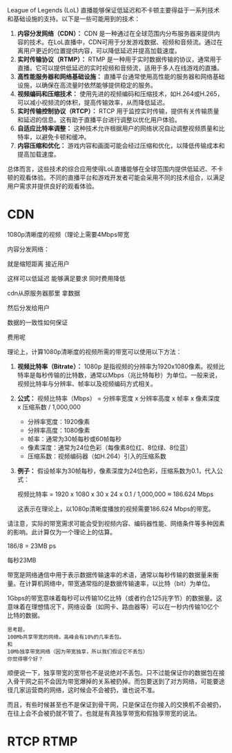 League of Legends (LoL) 直播能够保证低延迟和不卡顿主要得益于一系列技术和基础设施的支持。以下是一些可能用到的技术：

1. **内容分发网络（CDN）：** CDN 是一种通过在全球范围内分布服务器来提供内容的技术。在LoL直播中，CDN可用于分发游戏数据、视频和音频流。通过在离用户更近的位置提供内容，可以降低延迟并提高加载速度。
2. **实时传输协议（RTMP）：** RTMP 是一种用于实时数据传输的协议，通常用于直播。它可以提供低延迟的实时视频和音频流，适用于多人在线游戏的直播。
3. **高性能服务器和网络基础设施：** 直播平台通常使用高性能的服务器和网络基础设施，以确保在高流量时依然能够提供稳定的服务。
4. **视频编码和压缩技术：** 使用先进的视频编码和压缩技术，如H.264或H.265，可以减小视频流的体积，提高传输效率，从而降低延迟。
5. **实时传输控制协议（RTCP）：** RTCP 用于监控实时传输，提供有关传输质量和延迟的信息。这有助于直播平台进行调整以优化用户体验。
6. **自适应比特率调整：** 这种技术允许根据用户的网络状况自动调整视频质量和比特率，以避免卡顿和缓冲。
7. **内容压缩和优化：** 游戏内容和画面可能会经过压缩和优化，以降低传输成本和提高加载速度。

总体而言，这些技术的综合应用使得LoL直播能够在全球范围内提供低延迟、不卡顿的观看体验。不同的直播平台和游戏开发者可能会采用不同的技术组合，以满足用户需求并提供良好的观看体验。



# CDN

1080p清晰度的视频（理论上需要4Mbps带宽

内容分发网络：

就是缩短距离 接近用户

这样可以低延迟 能够满足要求  同时费用降低


cdn从原服务器那里 拿数据

然后分发给用户

数据的一致性如何保证


费用呢




理论上，计算1080p清晰度的视频所需的带宽可以使用以下方法：

1. **视频比特率（Bitrate）：** 1080p 是指视频的分辨率为1920x1080像素。视频比特率是每秒传输的比特数，通常以Mbps（兆比特每秒）为单位。一般来说，视频比特率与分辨率、帧率以及视频编码方式相关。
2. **公式：** 视频比特率（Mbps） = 分辨率宽度 x 分辨率高度 x 帧率 x 像素深度 x 压缩系数 / 1,000,000

   - 分辨率宽度：1920像素
   - 分辨率高度：1080像素
   - 帧率：通常为30帧每秒或60帧每秒
   - 像素深度：通常为24位色彩（每像素8位红、8位绿、8位蓝）
   - 压缩系数：视频编码器（如H.264）引入的压缩系数
3. **例子：** 假设帧率为30帧每秒，像素深度为24位色彩，压缩系数为0.1，代入公式：

   视频比特率 = 1920 x 1080 x 30 x 24 x 0.1 / 1,000,000 ≈ 186.624 Mbps

   这表示在理论上，以1080p清晰度播放的视频需要186.624 Mbps的带宽。

请注意，实际的带宽需求可能会受到视频内容、编码器性能、网络条件等多种因素的影响。此计算仅为一个理论上的估算。

186/8 = 23MB ps

每秒23MB




带宽是网络通信中用于表示数据传输速率的术语，通常以每秒传输的数据量来衡量。在计算机网络中，带宽通常指的是数据传输速率，以比特（bit）为单位。

1Gbps的带宽意味着每秒可以传输10亿比特（或者约合125兆字节）的数据量。这意味着在理想情况下，网络设备（如网卡、路由器等）可以在一秒内传输10亿个比特的数据。

```
思考题，
100Mb共享带宽的网络，高峰会有10%的几率丢包。
和
10Mb独享带宽网络（因为带宽独享，所以我们假设它不丢包）
你觉得哪个好？
```


顺便说一下，独享带宽的宽带也不是说绝对不丢包。只不过能保证你的数据包在接入骨干网之前不会因为带宽爆掉的关系被扔掉。而包要送到了对方网络，可能要途径几家运营商的网络，这时候会不会被扔，谁也说不准。

而且，有些时候甚至也不是保证到骨干网，只是保证在你接入的交换机不会被扔，在往上会不会被扔就不管了。也就是有真独享带宽和假独享带宽的说法。






# RTCP  RTMP

